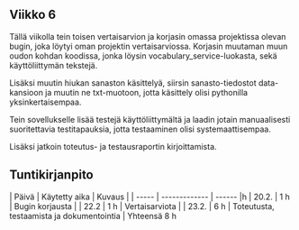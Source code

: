 ## Viikko 6

Tällä viikolla tein toisen vertaisarvion ja korjasin omassa projektissa olevan bugin, joka löytyi oman projektin vertaisarviossa. Korjasin muutaman muun oudon kohdan koodissa, jonka löysin vocabulary_service-luokasta, sekä käyttöliittymän tekstejä.

Lisäksi muutin hiukan sanaston käsittelyä, siirsin sanasto-tiedostot data-kansioon ja muutin ne txt-muotoon, jotta käsittely olisi pythonilla yksinkertaisempaa. 

Tein sovellukselle lisää testejä käyttöliittymältä ja laadin jotain manuaalisesti suoritettavia testitapauksia, jotta testaaminen olisi systemaattisempaa.

Lisäksi jatkoin toteutus- ja testausraportin kirjoittamista.


## Tuntikirjanpito

| Päivä | Käytetty aika | Kuvaus |
| ----- | ------------- | ------ |h
| 20.2. | 1 h            | Bugin korjausta |
| 22.2  | 1 h 			| Vertaisarviota  |
| 23.2. | 6 h           | Toteutusta, testaamista ja dokumentointia |
 Yhteensä  8 h    
